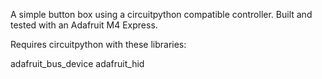 A simple button box using a circuitpython compatible controller. Built and tested with an Adafruit M4 Express.

Requires circuitpython with these libraries:

adafruit_bus_device
adafruit_hid
